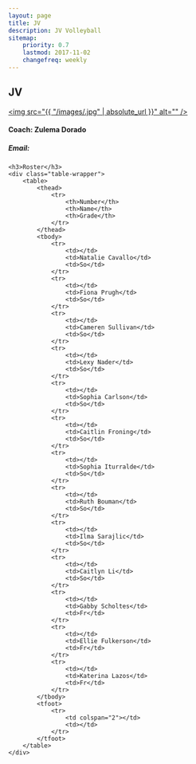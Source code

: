 ```yaml
---
layout: page
title: JV
description: JV Volleyball
sitemap:
    priority: 0.7
    lastmod: 2017-11-02
    changefreq: weekly
---
```

## JV

<a href="#" class="image main"><img src="{{ "/images/.jpg" | absolute_url }}" alt="" /></a>

#### Coach: Zulema Dorado
##### Email: [](mailto:)



<div class="table-wrapper">

	<h3>Roster</h3>
	<div class="table-wrapper">
		<table>
			<thead>
				<tr>
					<th>Number</th>
					<th>Name</th>
					<th>Grade</th>
				</tr>
			</thead>
			<tbody>
				<tr>
					<td></td>
					<td>Natalie Cavallo</td>
					<td>So</td>
				</tr>
				<tr>
					<td></td>
					<td>Fiona Prugh</td>
					<td>So</td>
				</tr>
				<tr>
					<td></td>
					<td>Cameren Sullivan</td>
					<td>So</td>
				</tr>
				<tr>
					<td></td>
					<td>Lexy Nader</td>
					<td>So</td>
				</tr>
				<tr>
					<td></td>
					<td>Sophia Carlson</td>
					<td>So</td>
				</tr>
				<tr>
					<td></td>
					<td>Caitlin Froning</td>
					<td>So</td>
				</tr>
				<tr>
					<td></td>
					<td>Sophia Iturralde</td>
					<td>So</td>
				</tr>
				<tr>
					<td></td>
					<td>Ruth Bouman</td>
					<td>So</td>
				</tr>
				<tr>
					<td></td>
					<td>Ilma Sarajlic</td>
					<td>So</td>
				</tr>
				<tr>
					<td></td>
					<td>Caitlyn Li</td>
					<td>So</td>
				</tr>
				<tr>
					<td></td>
					<td>Gabby Scholtes</td>
					<td>Fr</td>
				</tr>
				<tr>
					<td></td>
					<td>Ellie Fulkerson</td>
					<td>Fr</td>
				</tr>
				<tr>
					<td></td>
					<td>Katerina Lazos</td>
					<td>Fr</td>
				</tr>
			</tbody>
			<tfoot>
				<tr>
					<td colspan="2"></td>
					<td></td>
				</tr>
			</tfoot>
		</table>
	</div>
